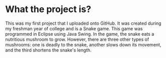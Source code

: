 # What the project is?
This was my first project that I uploaded onto GitHub. It was created during my freshman year of college and is a Snake game. 
This game was programmed in Eclipse using Java Swing. In the game, the snake eats a nutritious mushroom to grow. 
However, there are three other types of mushrooms: one is deadly to the snake, another slows down its movement, 
and the third shortens the snake's length.
